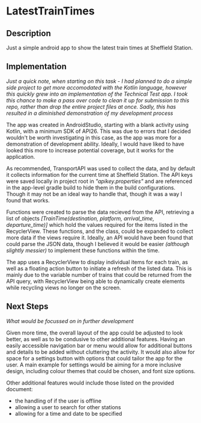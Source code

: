 # LatestTrainTimes

## Description
Just a simple android app to show the latest train times at Sheffield Station.

## Implementation
_Just a quick note, when starting on this task - I had planned to do a simple side project to get more accomodated with the Kotlin language, however this quickly grew into an implementation of the Technical Test app. I took this chance to make a pass over code to clean it up for submission to this repo, rather than drop the entire project files at once. Sadly, this has resulted in a diminished demonstration of my development process_

The app was created in AndroidStudio, starting with a blank activity using Kotlin, with a minimum SDK of API26. This was due to errors that I decided wouldn't be worth investigating in this case, as the app was more for a demonstration of development ability. Ideally, I would have liked to have looked this more to increase potential coverage, but it works for the application.

As recommended, TransportAPI was used to collect the data, and by default it collects information for the current time at Sheffield Station. The API keys were saved locally in project root in _"apikey.properties"_ and are referenced in the app-level gradle build to hide them in the build configurations. Though it may not be an ideal way to handle that, though it was a way I found that works.

Functions were created to parse the data recieved from the API, retrieving a list of objects _[TrainTime(destination, platform, arrival_time, departure_time)]_ which hold the values required for the items listed in the RecyclerView. These functions, and the class, could be expanded to collect more data if the views require it. Ideally, an API would have been found that could parse the JSON data, though I believed it would be easier _(although slightly messier)_ to implement these functions within the time.

The app uses a RecyclerView to display individual items for each train, as well as a floating action button to initiate a refresh of the listed data. This is mainly due to the variable number of trains that could be returned from the API query, with RecyclerView being able to dynamically create elements while recycling views no longer on the screen.

## Next Steps
_What would be focussed on in further development_

Given more time, the overall layout of the app could be adjusted to look better, as well as to be condusive to other additional features. Having an easily accessible navigation bar or menu would allow for additional buttons and details to be added without cluttering the activity. It would also allow for space for a settings button with options that could tailor the app for the user. A main example for settings would be aiming for a more inclusive design, including colour themes that could be chosen, and font size options. 

Other additional features would include those listed on the provided document: 
 - the handling of if the user is offline 
 - allowing a user to search for other stations
 - allowing for a time and date to be specified
